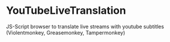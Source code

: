 # YouTubeLiveTranslation
JS-Script browser to translate live streams with youtube subtitles (Violentmonkey, Greasemonkey, Tampermonkey)
